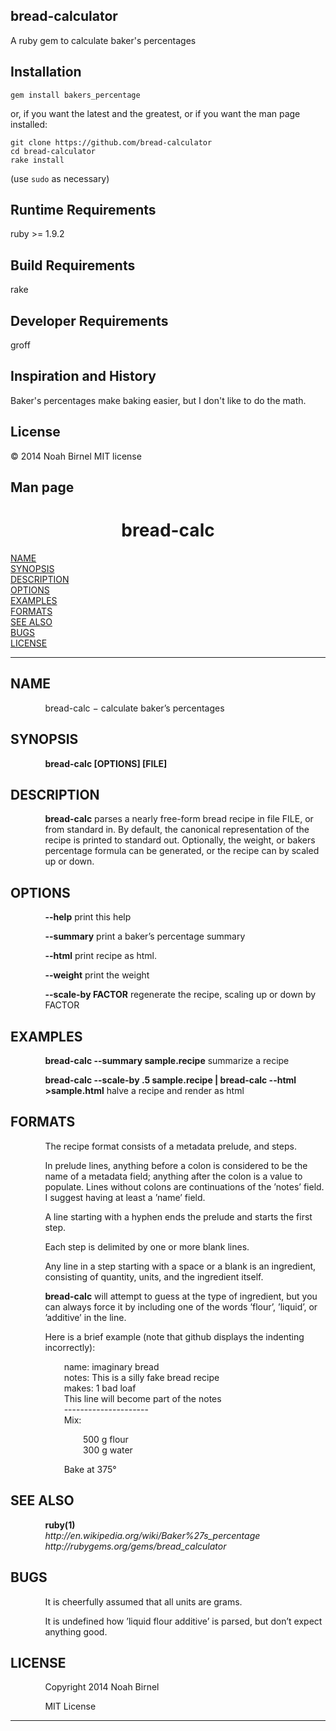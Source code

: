 bread-calculator
---------
A ruby gem to calculate baker's percentages

Installation
---------
`gem install bakers_percentage`

or, if you want the latest and the greatest, 
or if you want the man page installed:

    git clone https://github.com/bread-calculator
    cd bread-calculator
    rake install

(use `sudo` as necessary)

Runtime Requirements
---------
ruby >= 1.9.2

Build Requirements
---------
rake

Developer Requirements
---------
groff

Inspiration and History
---------
Baker's percentages make baking easier, but I don't like to do the math.

License
---------
© 2014 Noah Birnel
MIT license

Man page
---------
<html>
<head>
<meta name="generator" content="groff -Thtml, see www.gnu.org">
<meta http-equiv="Content-Type" content="text/html; charset=US-ASCII">
<meta name="Content-Style" content="text/css">
<title>bread-calc</title>

</head>
<body>

<h1 align="center">bread-calc</h1>

<a href="#NAME">NAME</a><br>
<a href="#SYNOPSIS">SYNOPSIS</a><br>
<a href="#DESCRIPTION">DESCRIPTION</a><br>
<a href="#OPTIONS">OPTIONS</a><br>
<a href="#EXAMPLES">EXAMPLES</a><br>
<a href="#FORMATS">FORMATS</a><br>
<a href="#SEE ALSO">SEE ALSO</a><br>
<a href="#BUGS">BUGS</a><br>
<a href="#LICENSE">LICENSE</a><br>

<hr>


<h2>NAME
<a name="NAME"></a>
</h2>


<p style="margin-left:11%; margin-top: 1em">bread-calc
&minus; calculate baker&rsquo;s percentages</p>

<h2>SYNOPSIS
<a name="SYNOPSIS"></a>
</h2>


<p style="margin-left:11%; margin-top: 1em"><b>bread-calc
[OPTIONS] [FILE]</b></p>

<h2>DESCRIPTION
<a name="DESCRIPTION"></a>
</h2>



<p style="margin-left:11%; margin-top: 1em"><b>bread-calc</b>
parses a nearly free-form bread recipe in file FILE, or from
standard in. By default, the canonical representation of the
recipe is printed to standard out. Optionally, the weight,
or bakers percentage formula can be generated, or the recipe
can by scaled up or down.</p>

<h2>OPTIONS
<a name="OPTIONS"></a>
</h2>


<p style="margin-left:11%; margin-top: 1em"><b>--help</b>
print this help</p>


<p style="margin-left:11%; margin-top: 1em"><b>--summary</b>
print a baker&rsquo;s percentage summary</p>

<p style="margin-left:11%; margin-top: 1em"><b>--html</b>
print recipe as html.</p>


<p style="margin-left:11%; margin-top: 1em"><b>--weight</b>
print the weight</p>

<p style="margin-left:11%; margin-top: 1em"><b>--scale-by
FACTOR</b> regenerate the recipe, scaling up or down by
FACTOR</p>

<h2>EXAMPLES
<a name="EXAMPLES"></a>
</h2>


<p style="margin-left:11%; margin-top: 1em"><b>bread-calc
--summary sample.recipe</b> summarize a recipe</p>

<p style="margin-left:11%; margin-top: 1em"><b>bread-calc
--scale-by .5 sample.recipe | bread-calc --html
&gt;sample.html</b> halve a recipe and render as html</p>

<h2>FORMATS
<a name="FORMATS"></a>
</h2>


<p style="margin-left:11%; margin-top: 1em">The recipe
format consists of a metadata prelude, and steps.</p>

<p style="margin-left:11%; margin-top: 1em">In prelude
lines, anything before a colon is considered to be the name
of a metadata field; anything after the colon is a value to
populate. Lines without colons are continuations of the
&rsquo;notes&rsquo; field. I suggest having at least a
&rsquo;name&rsquo; field.</p>

<p style="margin-left:11%; margin-top: 1em">A line starting
with a hyphen ends the prelude and starts the first
step.</p>

<p style="margin-left:11%; margin-top: 1em">Each step is
delimited by one or more blank lines.</p>

<p style="margin-left:11%; margin-top: 1em">Any line in a
step starting with a space or a blank is an ingredient,
consisting of quantity, units, and the ingredient
itself.</p>


<p style="margin-left:11%; margin-top: 1em"><b>bread-calc</b>
will attempt to guess at the type of ingredient, but you can
always force it by including one of the words
&rsquo;flour&rsquo;, &rsquo;liquid&rsquo;, or
&rsquo;additive&rsquo; in the line.</p>

<p style="margin-left:11%; margin-top: 1em">Here is a brief
example (note that github displays the indenting
incorrectly):</p>

<p style="margin-left:17%; margin-top: 1em">name: imaginary
bread <br>
notes: This is a silly fake bread recipe <br>
makes: 1 bad loaf <br>
This line will become part of the notes <br>
--------------------- <br>
Mix:</p>

<p style="margin-left:23%;">500 g flour <br>
300 g water</p>

<p style="margin-left:17%; margin-top: 1em">Bake at
375&deg;</p>

<h2>SEE ALSO
<a name="SEE ALSO"></a>
</h2>


<p style="margin-left:11%; margin-top: 1em"><b>ruby(1)</b>
<i><br>
http://en.wikipedia.org/wiki/Baker%27s_percentage <br>
http://rubygems.org/gems/bread_calculator</i></p>

<h2>BUGS
<a name="BUGS"></a>
</h2>


<p style="margin-left:11%; margin-top: 1em">It is
cheerfully assumed that all units are grams.</p>

<p style="margin-left:11%; margin-top: 1em">It is undefined
how &rsquo;liquid flour additive&rsquo; is parsed, but
don&rsquo;t expect anything good.</p>

<h2>LICENSE
<a name="LICENSE"></a>
</h2>


<p style="margin-left:11%; margin-top: 1em">Copyright 2014
Noah Birnel</p>

<p style="margin-left:11%; margin-top: 1em">MIT License</p>
<hr>
</body>
</html>
